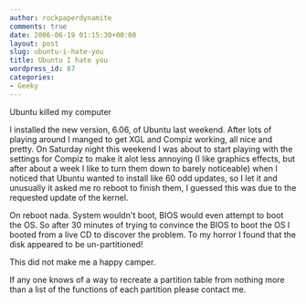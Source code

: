 ```yaml
---
author: rockpaperdynamite
comments: true
date: 2006-06-19 01:15:30+00:00
layout: post
slug: ubuntu-i-hate-you
title: Ubuntu I hate you
wordpress_id: 87
categories:
- Geeky
---
```


Ubuntu killed my computer

I installed the new version, 6.06, of Ubuntu last weekend. After lots of playing around I manged to get XGL and Compiz working, all nice and pretty. On Saturday night this weekend I was about to start playing with the settings for Compiz to make it alot less annoying (I like graphics effects, but after about a week I like to turn them down to barely noticeable) when I noticed that Ubuntu wanted to install like 60 odd updates, so I let it and unusually it asked me ro reboot to finish them, I guessed this was due to the requested update of the kernel.

On reboot nada. System wouldn't boot, BIOS would even attempt to boot the OS. So after 30 minutes of trying to convince the BIOS to boot the OS I booted from a live CD to discover the problem. To my horror I found that the disk appeared to be un-partitioned!

This did not make me a happy camper.

If any one knows of a way to recreate a partition table from nothing more than a list of the functions of each partition please contact me.
